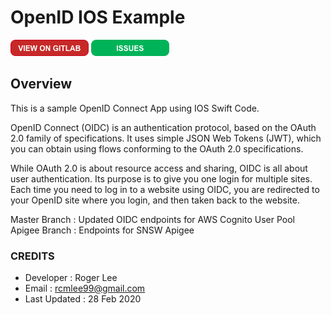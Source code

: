 # OpenID IOS Example
<a href="https://gitlab.com/rcmlee99/openidconnect-ios_swift">![ViewOnGitlab img](/files/ViewOnGitlab.png)</a>
<a href="https://gitlab.com/rcmlee99/openidconnect-ios_swift/issues">![GetAPIKey img](/files/Issues.png)</a>

## Overview

This is a sample OpenID Connect App using IOS Swift Code.

OpenID Connect (OIDC) is an authentication protocol, based on the OAuth 2.0 family of specifications. It uses simple JSON Web Tokens (JWT), which you can obtain using flows conforming to the OAuth 2.0 specifications.

While OAuth 2.0 is about resource access and sharing, OIDC is all about user authentication. Its purpose is to give you one login for multiple sites. Each time you need to log in to a website using OIDC, you are redirected to your OpenID site where you login, and then taken back to the website.

Master Branch : Updated OIDC endpoints for AWS Cognito User Pool 
Apigee Branch : Endpoints for SNSW Apigee

### CREDITS ###

* Developer : Roger Lee
* Email : rcmlee99@gmail.com
* Last Updated : 28 Feb 2020

